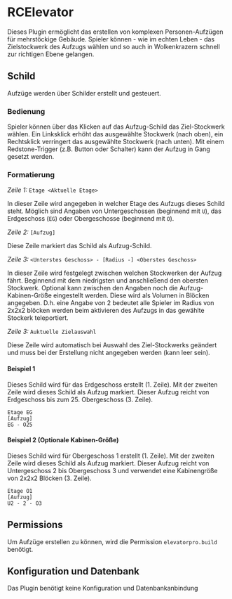 # RCElevator
Dieses Plugin ermöglicht das erstellen von komplexen Personen-Aufzügen für mehrstöckige Gebäude.
Spieler können - wie im echten Leben - das Zielstockwerk des Aufzugs wählen und so auch in Wolkenkrazern schnell zur richtigen Ebene gelangen.

## Schild
Aufzüge werden über Schilder erstellt und gesteuert.

### Bedienung

Spieler können über das Klicken auf das Aufzug-Schild das Ziel-Stockwerk wählen. Ein Linksklick erhöht das ausgewählte Stockwerk (nach oben), ein Rechtsklick verringert das ausgewählte Stockwerk (nach unten).
Mit einem Redstone-Trigger (z.B. Button oder Schalter) kann der Aufzug in Gang gesetzt werden.

### Formatierung

*Zeile 1:* ``Etage <Aktuelle Etage>``

In dieser Zeile wird angegeben in welcher Etage des Aufzugs dieses Schild steht.
Möglich sind Angaben von Untergeschossen (beginnend mit ``U``), das Erdgeschoss (``EG``) oder Obergeschosse (beginnend mit ``O``).

*Zeile 2:* ``[Aufzug]``

Diese Zeile markiert das Schild als Aufzug-Schild.

*Zeile 3:* ``<Unterstes Geschoss> - [Radius -] <Oberstes Geschoss>``

In dieser Zeile wird festgelegt zwischen welchen Stockwerken der Aufzug fährt. Beginnend mit dem niedrigsten und anschließend den obersten Stockwerk.
Optional kann zwischen den Angaben noch die Aufzug-Kabinen-Größe eingestellt werden. Diese wird als Volumen in Blöcken angegeben. D.h. eine Angabe von 2 bedeutet alle Spieler im Radius von 2x2x2 blöcken werden beim aktivieren des Aufzugs in das gewählte Stockerk teleportiert.

*Zeile 3:* ``Auktuelle Zielauswahl``

Diese Zeile wird automatisch bei Auswahl des Ziel-Stockwerks geändert und muss bei der Erstellung nicht angegeben werden (kann leer sein).

#### Beispiel 1 
Dieses Schild wird für das Erdgeschoss erstellt (1. Zeile).
Mit der zweiten Zeile wird dieses Schild als Aufzug markiert.
Dieser Aufzug reicht von Erdgeschoss bis zum 25. Obergeschoss (3. Zeile).

```
Etage EG
[Aufzug]
EG - O25
```

#### Beispiel 2 (Optionale Kabinen-Größe) 
Dieses Schild wird für Obergeschoss 1 erstellt (1. Zeile).
Mit der zweiten Zeile wird dieses Schild als Aufzug markiert.
Dieser Aufzug reicht von Untergeschoss 2 bis Obergeschoss 3 und verwendet eine Kabinengröße von 2x2x2 Blöcken (3. Zeile).

```
Etage O1
[Aufzug]
U2 - 2 - O3
```

## Permissions
Um Aufzüge erstellen zu können, wird die Permission ``elevatorpro.build`` benötigt.

## Konfiguration und Datenbank
Das Plugin benötigt keine Konfiguration und Datenbankanbindung
